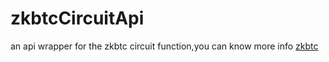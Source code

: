 # zkbtcCircuitApi
an api wrapper for the zkbtc circuit function,you can know more info [zkbtc](https://www.zkbtc.money/#/)

